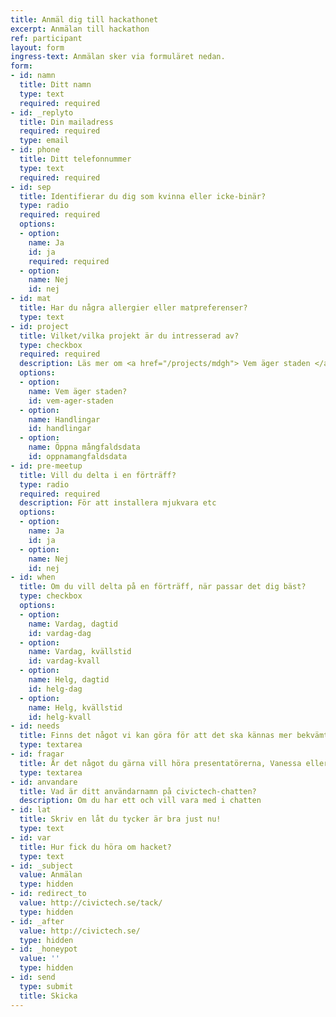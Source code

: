 ```yaml
---
title: Anmäl dig till hackathonet
excerpt: Anmälan till hackathon
ref: participant
layout: form
ingress-text: Anmälan sker via formuläret nedan.
form:
- id: namn
  title: Ditt namn
  type: text
  required: required
- id: _replyto
  title: Din mailadress
  required: required
  type: email
- id: phone
  title: Ditt telefonnummer
  type: text
  required: required
- id: sep
  title: Identifierar du dig som kvinna eller icke-binär? 
  type: radio
  required: required
  options:
  - option: 
    name: Ja
    id: ja
    required: required
  - option: 
    name: Nej
    id: nej
- id: mat
  title: Har du några allergier eller matpreferenser?
  type: text
- id: project
  title: Vilket/vilka projekt är du intresserad av?
  type: checkbox
  required: required
  description: Läs mer om <a href="/projects/mdgh"> Vem äger staden </a>, <a href="/projects/handlingar"> Handlingar </a> eller  <a href="/projects/mangfaldsdata"> Öppna mångfaldsdata </a>! 
  options:
  - option: 
    name: Vem äger staden?
    id: vem-ager-staden
  - option: 
    name: Handlingar
    id: handlingar
  - option: 
    name: Öppna mångfaldsdata
    id: oppnamangfaldsdata
- id: pre-meetup
  title: Vill du delta i en förträff?
  type: radio
  required: required
  description: För att installera mjukvara etc
  options:
  - option: 
    name: Ja
    id: ja
  - option: 
    name: Nej
    id: nej
- id: when
  title: Om du vill delta på en förträff, när passar det dig bäst?
  type: checkbox
  options:
  - option: 
    name: Vardag, dagtid
    id: vardag-dag
  - option: 
    name: Vardag, kvällstid
    id: vardag-kvall
  - option: 
    name: Helg, dagtid
    id: helg-dag
  - option:
    name: Helg, kvällstid
    id: helg-kvall
- id: needs
  title: Finns det något vi kan göra för att det ska kännas mer bekvämt inför eventet eller under eventet för dig, eller har du några frågor eller önskemål?  
  type: textarea
- id: fragar
  title: Är det något du gärna vill höra presentatörerna, Vanessa eller Rebecca, prata extra om? 
  type: textarea
- id: anvandare
  title: Vad är ditt användarnamn på civictech-chatten?
  description: Om du har ett och vill vara med i chatten
- id: lat
  title: Skriv en låt du tycker är bra just nu! 
  type: text
- id: var
  title: Hur fick du höra om hacket?
  type: text
- id: _subject
  value: Anmälan
  type: hidden
- id: redirect_to
  value: http://civictech.se/tack/
  type: hidden
- id: _after
  value: http://civictech.se/
  type: hidden
- id: _honeypot
  value: ''
  type: hidden
- id: send
  type: submit
  title: Skicka
---
```


